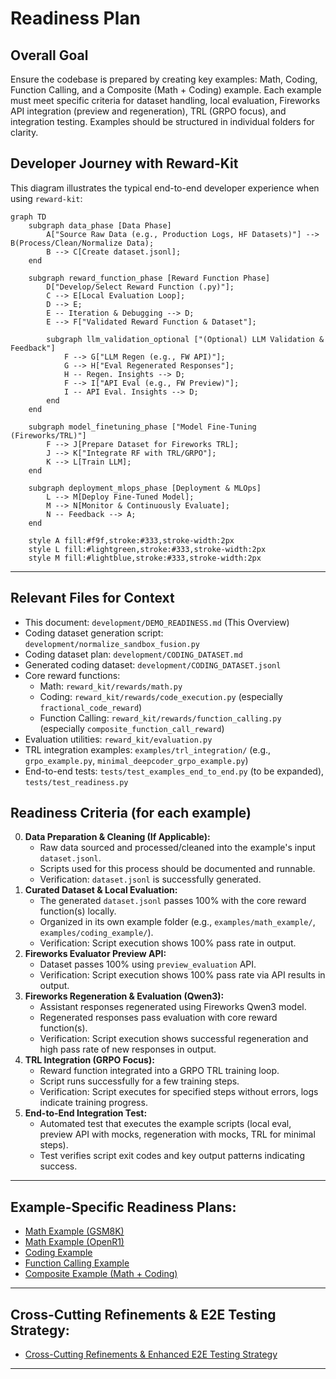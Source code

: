 # Readiness Plan

## Overall Goal
Ensure the codebase is prepared by creating key examples: Math, Coding, Function Calling, and a Composite (Math + Coding) example. Each example must meet specific criteria for dataset handling, local evaluation, Fireworks API integration (preview and regeneration), TRL (GRPO focus), and integration testing. Examples should be structured in individual folders for clarity.

## Developer Journey with Reward-Kit

This diagram illustrates the typical end-to-end developer experience when using `reward-kit`:

```mermaid
graph TD
    subgraph data_phase [Data Phase]
        A["Source Raw Data (e.g., Production Logs, HF Datasets)"] --> B(Process/Clean/Normalize Data);
        B --> C[Create dataset.jsonl];
    end

    subgraph reward_function_phase [Reward Function Phase]
        D["Develop/Select Reward Function (.py)"];
        C --> E[Local Evaluation Loop];
        D --> E;
        E -- Iteration & Debugging --> D;
        E --> F["Validated Reward Function & Dataset"];
        
        subgraph llm_validation_optional ["(Optional) LLM Validation & Feedback"]
            F --> G["LLM Regen (e.g., FW API)"];
            G --> H["Eval Regenerated Responses"];
            H -- Regen. Insights --> D;
            F --> I["API Eval (e.g., FW Preview)"];
            I -- API Eval. Insights --> D;
        end
    end
    
    subgraph model_finetuning_phase ["Model Fine-Tuning (Fireworks/TRL)"]
        F --> J[Prepare Dataset for Fireworks TRL];
        J --> K["Integrate RF with TRL/GRPO"];
        K --> L[Train LLM];
    end

    subgraph deployment_mlops_phase [Deployment & MLOps]
        L --> M[Deploy Fine-Tuned Model];
        M --> N[Monitor & Continuously Evaluate];
        N -- Feedback --> A;
    end

    style A fill:#f9f,stroke:#333,stroke-width:2px
    style L fill:#lightgreen,stroke:#333,stroke-width:2px
    style M fill:#lightblue,stroke:#333,stroke-width:2px
```

---

## Relevant Files for Context
*   This document: `development/DEMO_READINESS.md` (This Overview)
*   Coding dataset generation script: `development/normalize_sandbox_fusion.py`
*   Coding dataset plan: `development/CODING_DATASET.md`
*   Generated coding dataset: `development/CODING_DATASET.jsonl`
*   Core reward functions:
    *   Math: `reward_kit/rewards/math.py`
    *   Coding: `reward_kit/rewards/code_execution.py` (especially `fractional_code_reward`)
    *   Function Calling: `reward_kit/rewards/function_calling.py` (especially `composite_function_call_reward`)
*   Evaluation utilities: `reward_kit/evaluation.py`
*   TRL integration examples: `examples/trl_integration/` (e.g., `grpo_example.py`, `minimal_deepcoder_grpo_example.py`)
*   End-to-end tests: `tests/test_examples_end_to_end.py` (to be expanded), `tests/test_readiness.py`

## Readiness Criteria (for each example)
0.  **Data Preparation & Cleaning (If Applicable):**
    *   Raw data sourced and processed/cleaned into the example's input `dataset.jsonl`.
    *   Scripts used for this process should be documented and runnable.
    *   Verification: `dataset.jsonl` is successfully generated.
1.  **Curated Dataset & Local Evaluation:**
    *   The generated `dataset.jsonl` passes 100% with the core reward function(s) locally.
    *   Organized in its own example folder (e.g., `examples/math_example/`, `examples/coding_example/`).
    *   Verification: Script execution shows 100% pass rate in output.
2.  **Fireworks Evaluator Preview API:**
    *   Dataset passes 100% using `preview_evaluation` API.
    *   Verification: Script execution shows 100% pass rate via API results in output.
3.  **Fireworks Regeneration & Evaluation (Qwen3):**
    *   Assistant responses regenerated using Fireworks Qwen3 model.
    *   Regenerated responses pass evaluation with core reward function(s).
    *   Verification: Script execution shows successful regeneration and high pass rate of new responses in output.
4.  **TRL Integration (GRPO Focus):**
    *   Reward function integrated into a GRPO TRL training loop.
    *   Script runs successfully for a few training steps.
    *   Verification: Script executes for specified steps without errors, logs indicate training progress.
5.  **End-to-End Integration Test:**
    *   Automated test that executes the example scripts (local eval, preview API with mocks, regeneration with mocks, TRL for minimal steps).
    *   Test verifies script exit codes and key output patterns indicating success.

---

## Example-Specific Readiness Plans:

*   [Math Example (GSM8K)](./readiness/math_gsm8k.md)
*   [Math Example (OpenR1)](./readiness/math_openr1.md)
*   [Coding Example](./readiness/coding_example.md)
*   [Function Calling Example](./readiness/function_calling_example.md)
*   [Composite Example (Math + Coding)](./readiness/composite_math_coding_example.md)

---

## Cross-Cutting Refinements & E2E Testing Strategy:

*   [Cross-Cutting Refinements & Enhanced E2E Testing Strategy](./readiness/cross_cutting_refinements.md)

---
